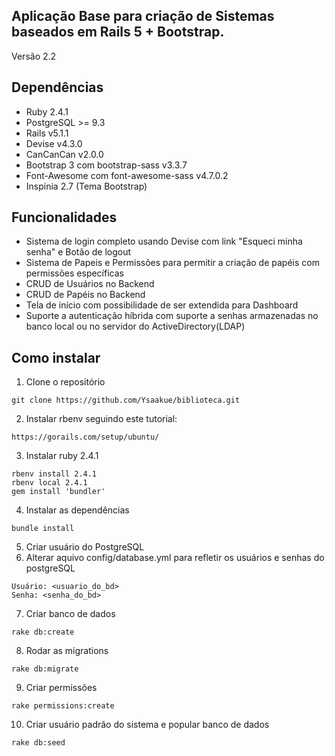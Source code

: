 ## Aplicação Base para criação de Sistemas baseados em Rails 5 + Bootstrap.

Versão 2.2


## Dependências

* Ruby 2.4.1
* PostgreSQL >= 9.3
* Rails v5.1.1
* Devise v4.3.0
* CanCanCan v2.0.0
* Bootstrap 3 com bootstrap-sass v3.3.7
* Font-Awesome com font-awesome-sass v4.7.0.2
* Inspinia 2.7 (Tema Bootstrap)

## Funcionalidades

* Sistema de login completo usando Devise com link "Esqueci minha senha" e Botão de logout
* Sistema de Papeis e Permissões para permitir a criação de papéis com permissões específicas
* CRUD de Usuários no Backend
* CRUD de Papéis no Backend
* Tela de início com possibilidade de ser extendida para Dashboard
* Suporte a autenticação híbrida com suporte a senhas armazenadas no banco local ou no servidor do ActiveDirectory(LDAP)

## Como instalar

1. Clone o repositório

  ```
  git clone https://github.com/Ysaakue/biblioteca.git
  ```
2. Instalar rbenv seguindo este tutorial:

  ```
  https://gorails.com/setup/ubuntu/
  ```
3. Instalar ruby 2.4.1

  ```
  rbenv install 2.4.1
  rbenv local 2.4.1
  gem install 'bundler'
  ```
4. Instalar as dependências

  ```
  bundle install
  ```
5. Criar usuário do PostgreSQL
6. Alterar aquivo config/database.yml para refletir os usuários e senhas do postgreSQL

  ```
  Usuário: <usuario_do_bd>
  Senha: <senha_do_bd>
  ```
7. Criar banco de dados

  ```
  rake db:create
  ```
8. Rodar as migrations

  ```
  rake db:migrate
  ```
9. Criar permissões

  ```
  rake permissions:create
  ```
10. Criar usuário padrão do sistema e popular banco de dados

  ```
  rake db:seed
  ```
